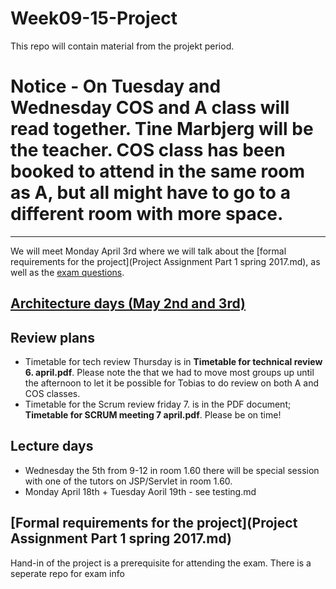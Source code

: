 # Week09-15-Project
This repo will contain material from the projekt period.

# Notice - On Tuesday and Wednesday COS and A class will read together. Tine Marbjerg will be the teacher. COS class has been booked to attend in the same room as A, but all might have to go to a different room with more space. 
---


We will meet Monday April 3rd where we will talk about the [formal requirements for the project](Project Assignment Part 1 spring 2017.md), as well as the [exam questions](https://github.com/cphdat2sem2017-Cos/Week16-17-Exam/blob/master/COS%20-%20First%20Year%20Exam%20June%202017%20-%20Exam%20questions.pdf). 

## [Architecture days (May 2nd and 3rd)](arch-readme.md/arch-readme.md)



## Review plans
- Timetable for tech review Thursday is in **Timetable for technical review 6. april.pdf**. Please note the that we had to move most groups up until the afternoon to let it be possible for Tobias to do review on both A and COS classes. 
- Timetable for the Scrum review friday 7. is in the PDF document; **Timetable for SCRUM meeting 7 april.pdf**. Please be on time!


## Lecture days
- Wednesday the 5th from 9-12 in room 1.60 there will be special session with one of the tutors on JSP/Servlet in room 1.60.
- Monday April 18th + Tuesday Aoril 19th - see testing.md

## [Formal requirements for the project](Project Assignment Part 1 spring 2017.md)
Hand-in of the project is a prerequisite for attending the exam. There is a seperate repo for exam info
